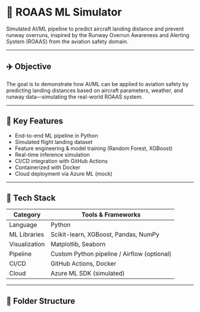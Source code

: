 # 🛬 ROAAS ML Simulator

Simulated AI/ML pipeline to predict aircraft landing distance and prevent runway overruns, inspired by the Runway Overrun Awareness and Alerting System (ROAAS) from the aviation safety domain.

---

## ✈️ Objective

The goal is to demonstrate how AI/ML can be applied to aviation safety by predicting landing distances based on aircraft parameters, weather, and runway data—simulating the real-world ROAAS system.

---

## 🧠 Key Features

- End-to-end ML pipeline in Python
- Simulated flight landing dataset
- Feature engineering & model training (Random Forest, XGBoost)
- Real-time inference simulation
- CI/CD integration with GitHub Actions
- Containerized with Docker
- Cloud deployment via Azure ML (mock)

---

## 🧰 Tech Stack

| Category           | Tools & Frameworks                             |
|-------------------|------------------------------------------------|
| Language          | Python                                          |
| ML Libraries      | Scikit-learn, XGBoost, Pandas, NumPy           |
| Visualization     | Matplotlib, Seaborn                            |
| Pipeline          | Custom Python pipeline / Airflow (optional)   |
| CI/CD             | GitHub Actions, Docker                         |
| Cloud             | Azure ML SDK (simulated)                       |

---

## 📁 Folder Structure

